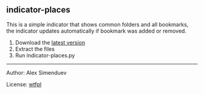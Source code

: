 indicator-places
----------------

This is a simple indicator that shows common folders and all bookmarks, the indicator updates automatically if bookmark was added or removed.

1. Download the [latest version](https://github.com/shamil/indicator-places/archive/master.zip "latest version")
2. Extract the files
3. Run indicator-places.py

***
Author: Alex Simenduev

License: [wtfpl](http://wtfpl.org)
